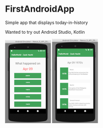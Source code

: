# FirstAndroidApp

Simple app that displays today-in-history

Wanted to try out Android Studio, Kotlin

<img src="https://github.com/zhecht/FirstAndroidApp/blob/master/android1.png" width="150" />
<img src="https://github.com/zhecht/FirstAndroidApp/blob/master/android2.png" width="150" />
